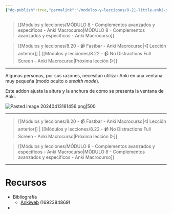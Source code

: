 ```yaml
---
{"dg-publish":true,"permalink":"/modulos-y-lecciones/8-21-little-anki-stealth-mode-anki-macrocurso/","noteIcon":"","updated":"2024-05-15T22:20:33.117+02:00"}
---
```



> [[Módulos y lecciones/MÓDULO 8 - Complementos avanzados y específicos - Anki Macrocurso\|MÓDULO 8 - Complementos avanzados y específicos - Anki Macrocurso]]

> [[Módulos y lecciones/8.20 - 📹 Fastbar - Anki Macrocurso\|◁ Lección anterior]] | [[Módulos y lecciones/8.22 - 📹 No Distractions Full Screen - Anki Macrocurso\|Próxima lección ▷]]

---

Algunas personas, por sus razones, necesitan utilizar Anki en una ventana muy pequeña (modo oculto o *stealth mode*).

Este addon ajusta la altura y la anchura de cómo se presenta la ventana de Anki.

![Pasted image 20240413161456.png|500](/img/user/ANEXOS/Pasted%20image%2020240413161456.png)

---

> [[Módulos y lecciones/8.20 - 📹 Fastbar - Anki Macrocurso\|◁ Lección anterior]] | [[Módulos y lecciones/8.22 - 📹 No Distractions Full Screen - Anki Macrocurso\|Próxima lección ▷]]

> [[Módulos y lecciones/MÓDULO 8 - Complementos avanzados y específicos - Anki Macrocurso\|MÓDULO 8 - Complementos avanzados y específicos - Anki Macrocurso]]

---

# Recursos
- Bibliografía
	- [Ankiweb](https://ankiweb.net/shared/info/1692384869) (1692384869)
- 
